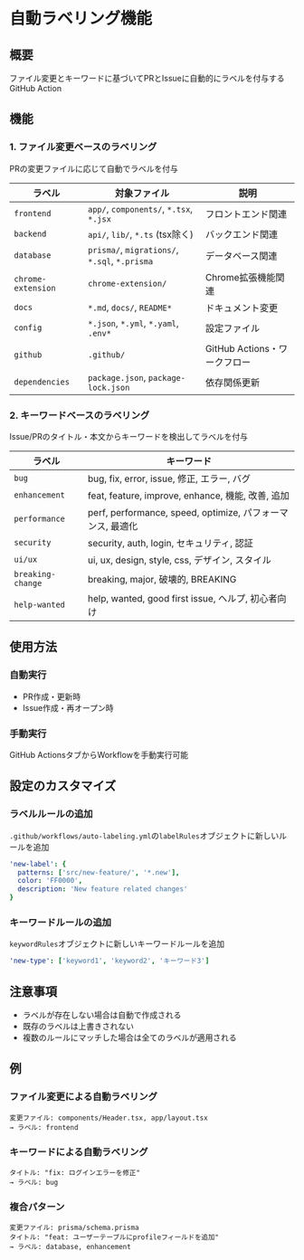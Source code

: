 # 自動ラベリング機能

## 概要
ファイル変更とキーワードに基づいてPRとIssueに自動的にラベルを付与するGitHub Action

## 機能

### 1. ファイル変更ベースのラベリング
PRの変更ファイルに応じて自動でラベルを付与

| ラベル | 対象ファイル | 説明 |
|--------|------------|------|
| `frontend` | `app/`, `components/`, `*.tsx`, `*.jsx` | フロントエンド関連 |
| `backend` | `api/`, `lib/`, `*.ts` (tsx除く) | バックエンド関連 |
| `database` | `prisma/`, `migrations/`, `*.sql`, `*.prisma` | データベース関連 |
| `chrome-extension` | `chrome-extension/` | Chrome拡張機能関連 |
| `docs` | `*.md`, `docs/`, `README*` | ドキュメント変更 |
| `config` | `*.json`, `*.yml`, `*.yaml`, `.env*` | 設定ファイル |
| `github` | `.github/` | GitHub Actions・ワークフロー |
| `dependencies` | `package.json`, `package-lock.json` | 依存関係更新 |

### 2. キーワードベースのラベリング
Issue/PRのタイトル・本文からキーワードを検出してラベルを付与

| ラベル | キーワード |
|--------|-----------|
| `bug` | bug, fix, error, issue, 修正, エラー, バグ |
| `enhancement` | feat, feature, improve, enhance, 機能, 改善, 追加 |
| `performance` | perf, performance, speed, optimize, パフォーマンス, 最適化 |
| `security` | security, auth, login, セキュリティ, 認証 |
| `ui/ux` | ui, ux, design, style, css, デザイン, スタイル |
| `breaking-change` | breaking, major, 破壊的, BREAKING |
| `help-wanted` | help, wanted, good first issue, ヘルプ, 初心者向け |

## 使用方法

### 自動実行
- PR作成・更新時
- Issue作成・再オープン時

### 手動実行
GitHub ActionsタブからWorkflowを手動実行可能

## 設定のカスタマイズ

### ラベルルールの追加
`.github/workflows/auto-labeling.yml`の`labelRules`オブジェクトに新しいルールを追加

```yaml
'new-label': {
  patterns: ['src/new-feature/', '*.new'],
  color: 'FF0000',
  description: 'New feature related changes'
}
```

### キーワードルールの追加
`keywordRules`オブジェクトに新しいキーワードルールを追加

```yaml
'new-type': ['keyword1', 'keyword2', 'キーワード3']
```

## 注意事項
- ラベルが存在しない場合は自動で作成される
- 既存のラベルは上書きされない
- 複数のルールにマッチした場合は全てのラベルが適用される

## 例

### ファイル変更による自動ラベリング
```
変更ファイル: components/Header.tsx, app/layout.tsx
→ ラベル: frontend
```

### キーワードによる自動ラベリング
```
タイトル: "fix: ログインエラーを修正"
→ ラベル: bug
```

### 複合パターン
```
変更ファイル: prisma/schema.prisma
タイトル: "feat: ユーザーテーブルにprofileフィールドを追加"
→ ラベル: database, enhancement
```